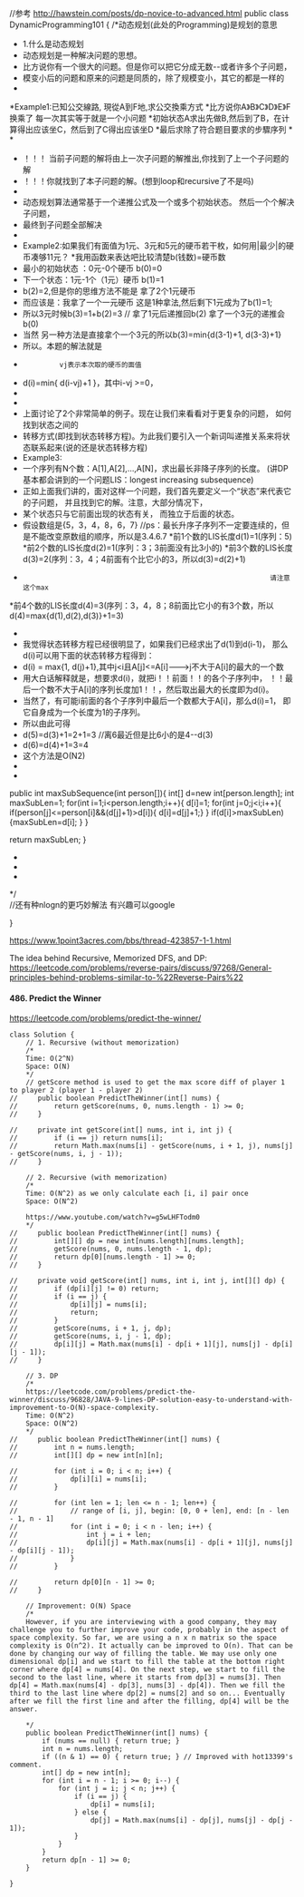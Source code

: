 //参考 http://hawstein.com/posts/dp-novice-to-advanced.html
public class DynamicProgramming101 {
/*动态规划(此处的Programming)是规划的意思
 * 1.什么是动态规划
 * 动态规划是一种解决问题的思想。
 * 比方说你有一个很大的问题。但是你可以把它分成无数--或者许多个子问题， 
 * 模变小后的问题和原来的问题是同质的，除了规模变小，其它的都是一样的
 *
 *Example1:已知公交線路, 現從A到F地,求公交換乘方式
 *比方说你A》B》C》D》E》F 换乘了 每一次其实等于就是一个小问题
 *初始状态A求出先做B,然后到了B，在计算得出应该坐C，然后到了C得出应该坐D
 *最后求除了符合题目要求的步驟序列
 *
 *
 * ！！！ 当前子问题的解将由上一次子问题的解推出,你找到了上一个子问题的解
 * ！！！你就找到了本子问题的解。(想到loop和recursive了不是吗)
 * 
 * 动态规划算法通常基于一个递推公式及一个或多个初始状态。 然后一个个解决子问题，
 * 最终到子问题全部解决
 * 
 * Example2:如果我们有面值为1元、3元和5元的硬币若干枚，如何用|最少|的硬币凑够11元？
 *我用函数来表达吧比较清楚b(钱数)=硬币数
 * 最小的初始状态 ：0元-0个硬币  b(0)=0
 * 下一个状态：1元-1个（1元）硬币   b(1)=1
 * b(2)=2,但是你的思维方法不能是 拿了2个1元硬币
 * 而应该是：我拿了一个一元硬币 这是1种拿法,然后剩下1元成为了b(1)=1;
 * 所以3元时候b(3)=1+b(2)=3       //  拿了1元后递推回b(2)  拿了一个3元的递推会b(0)
 * 当然 另一种方法是直接拿个一个3元的所以b(3)=min{d(3-1)+1, d(3-3)+1}
 * 所以。本题的解法就是
 *              vj表示本次取的硬币的面值
 * d(i)=min{ d(i-vj)+1 }，其中i-vj >=0， 
 * 
 * 
 * 上面讨论了2个非常简单的例子。现在让我们来看看对于更复杂的问题， 如何找到状态之间的
 * 转移方式(即找到状态转移方程)。为此我们要引入一个新词叫递推关系来将状态联系起来(说的还是状态转移方程)
 * Example3:
 * 一个序列有N个数：A[1],A[2],…,A[N]，求出最长非降子序列的长度。 (讲DP基本都会讲到的一个问题LIS：longest increasing subsequence)
 * 正如上面我们讲的，面对这样一个问题，我们首先要定义一个“状态”来代表它的子问题， 并且找到它的解。注意，大部分情况下，
 * 某个状态只与它前面出现的状态有关， 而独立于后面的状态。
 * 假设数组是{5，3，4，8，6，7} //ps：最长升序子序列不一定要连续的，但是不能改变原数组的顺序，所以是3.4.6.7
 *前1个数的LIS长度d(1)=1(序列：5)
 *前2个数的LIS长度d(2)=1(序列：3；3前面没有比3小的)
 *前3个数的LIS长度d(3)=2(序列：3，4；4前面有个比它小的3，所以d(3)=d(2)+1)
 *                                                                  请注意这个max
 *前4个数的LIS长度d(4)=3(序列：3，4，8；8前面比它小的有3个数，所以 d(4)=max{d(1),d(2),d(3)}+1=3)
  
 *
 * 我觉得状态转移方程已经很明显了，如果我们已经求出了d(1)到d(i-1)， 那么d(i)可以用下面的状态转移方程得到：
 * d(i) = max{1, d(j)+1},其中j<i且A[j]<=A[i]--->j不大于A[i]的最大的一个数
 * 用大白话解释就是，想要求d(i)，就把i！！前面！！的各个子序列中， ！！最后一个数不大于A[i]的序列长度加1！！，然后取出最大的长度即为d(i)。 
 * 当然了，有可能i前面的各个子序列中最后一个数都大于A[i]，那么d(i)=1， 即它自身成为一个长度为1的子序列。
 * 所以由此可得
 * d(5)=d(3)+1=2+1=3 //离6最近但是比6小的是4--d(3)
 * d(6)=d(4)+1=3=4
 * 这个方法是O(N2)
 * 
 * 
public int maxSubSequence(int person[]){
	int[] d=new int[person.length];
	int maxSubLen=1;
	for(int i=1;i<person.length;i++){
		d[i]=1;
			for(int j=0;j<i;i++){
				if(person[j]<=person[i]&&(d[j]+1)>d[i]){
					d[i]=d[j]+1;}
			}
	if(d[i]>maxSubLen){maxSubLen=d[i]; }
	}

return maxSubLen;
}

 * 
 * 
 * 
 */  
//还有种nlogn的更巧妙解法 有兴趣可以google
	
	
	
	
	
	
	
	
	
	
	
	
	
	
	
	
}



https://www.1point3acres.com/bbs/thread-423857-1-1.html


The idea behind Recursive, Memorized DFS, and DP: https://leetcode.com/problems/reverse-pairs/discuss/97268/General-principles-behind-problems-similar-to-%22Reverse-Pairs%22


#### 486. Predict the Winner
https://leetcode.com/problems/predict-the-winner/

```
class Solution {
    // 1. Recursive (without memorization)
    /*
    Time: O(2^N)
    Space: O(N)
    */
    // getScore method is used to get the max score diff of player 1 to player 2 (player 1 - player 2)
//     public boolean PredictTheWinner(int[] nums) {
//         return getScore(nums, 0, nums.length - 1) >= 0;
//     }
    
//     private int getScore(int[] nums, int i, int j) {
//         if (i == j) return nums[i];
//         return Math.max(nums[i] - getScore(nums, i + 1, j), nums[j] - getScore(nums, i, j - 1));
//     }
    
    // 2. Recursive (with memorization)
    /*
    Time: O(N^2) as we only calculate each [i, i] pair once
    Space: O(N^2)
    
    https://www.youtube.com/watch?v=g5wLHFTodm0
    */
//     public boolean PredictTheWinner(int[] nums) {
//         int[][] dp = new int[nums.length][nums.length];
//         getScore(nums, 0, nums.length - 1, dp);
//         return dp[0][nums.length - 1] >= 0;
//     }
    
//     private void getScore(int[] nums, int i, int j, int[][] dp) {
//         if (dp[i][j] != 0) return;
//         if (i == j) {
//             dp[i][j] = nums[i];
//             return;
//         }
//         getScore(nums, i + 1, j, dp);
//         getScore(nums, i, j - 1, dp);
//         dp[i][j] = Math.max(nums[i] - dp[i + 1][j], nums[j] - dp[i][j - 1]);
//     }
    
    // 3. DP
    /*
    https://leetcode.com/problems/predict-the-winner/discuss/96828/JAVA-9-lines-DP-solution-easy-to-understand-with-improvement-to-O(N)-space-complexity.
    Time: O(N^2)
    Space: O(N^2)
    */
//     public boolean PredictTheWinner(int[] nums) {
//         int n = nums.length;
//         int[][] dp = new int[n][n];
        
//         for (int i = 0; i < n; i++) {
//             dp[i][i] = nums[i];
//         }
        
//         for (int len = 1; len <= n - 1; len++) {
//             // range of [i, j], begin: [0, 0 + len], end: [n - len - 1, n - 1]
//             for (int i = 0; i < n - len; i++) {
//                 int j = i + len;
//                 dp[i][j] = Math.max(nums[i] - dp[i + 1][j], nums[j] - dp[i][j - 1]);
//             }
//         }
        
//         return dp[0][n - 1] >= 0;
//     }
    
    // Improvement: O(N) Space
    /*
    However, if you are interviewing with a good company, they may challenge you to further improve your code, probably in the aspect of space complexity. So far, we are using a n x n matrix so the space complexity is O(n^2). It actually can be improved to O(n). That can be done by changing our way of filling the table. We may use only one dimensional dp[i] and we start to fill the table at the bottom right corner where dp[4] = nums[4]. On the next step, we start to fill the second to the last line, where it starts from dp[3] = nums[3]. Then dp[4] = Math.max(nums[4] - dp[3], nums[3] - dp[4]). Then we fill the third to the last line where dp[2] = nums[2] and so on... Eventually after we fill the first line and after the filling, dp[4] will be the answer.

    */
    public boolean PredictTheWinner(int[] nums) {
        if (nums == null) { return true; }
        int n = nums.length;
        if ((n & 1) == 0) { return true; } // Improved with hot13399's comment.
        int[] dp = new int[n];
        for (int i = n - 1; i >= 0; i--) {
            for (int j = i; j < n; j++) {
                if (i == j) {
                    dp[i] = nums[i];
                } else {
                    dp[j] = Math.max(nums[i] - dp[j], nums[j] - dp[j - 1]);
                }
            }
        }
        return dp[n - 1] >= 0;
    }
    
}
```



